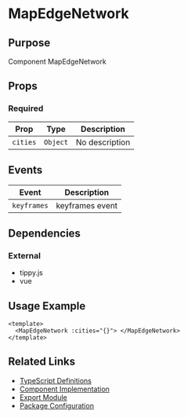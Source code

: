 # MapEdgeNetwork

## Purpose

Component MapEdgeNetwork

## Props

### Required

| Prop     | Type     | Description    |
| -------- | -------- | -------------- |
| `cities` | `Object` | No description |

## Events

| Event       | Description     |
| ----------- | --------------- |
| `keyframes` | keyframes event |

## Dependencies

### External

- tippy.js
- vue

## Usage Example

```vue
<template>
  <MapEdgeNetwork :cities="{}"> </MapEdgeNetwork>
</template>
```

## Related Links

- [TypeScript Definitions](./MapEdgeNetwork.d.ts)
- [Component Implementation](./MapEdgeNetwork.vue)
- [Export Module](./mapedgenetwork.js)
- [Package Configuration](./package.json)
